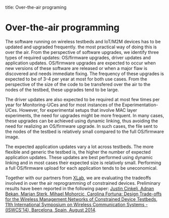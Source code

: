 title: Over-the-air programing

<!-- vim: linebreak filetype=markdown expandtab ts=4 sw=4
-->

# Over-the-air programming

The software running on wireless testbeds and IoT/M2M devices has to be updated and upgraded frequently. the most practical way of doing this is over the air. From the perspective of software upgrades, we identify three types of required updates: OS/firmware upgrades, driver updates and application updates. OS/firmware upgrades are expected to occur when new versions of these software are released or when a major flaw is discovered and needs immediate fixing. The frequency of these upgrades is expected to be of 3-4 per year at most for both use cases. From the perspective of the size of the code to be transfered over the air to the nodes of the testbed, these upgrades tend to be large.

The driver updates are also expected to be required at most few times per year for Monitoring-UCes and for most instances of the Experimentation-UCes. However, for experimental setups that involve MAC layer experiments, the need for upgrades might be more frequent. In many cases, these upgrades can be achieved using dynamic linking, thus avoiding the need for realizing an OS/firmware upgrade. In such cases, the file sent to the nodes of the testbed is relatively small compared to the full OS/firmware image.

The expected application updates vary a lot across testbeds. The more flexible and generic the testbed is, the higher the number of expected application updates. These updates are best performed using dynamic linking and in most cases their expected size is relatively small. Performing a full OS/firmware upload for each application tends to be uneconomical.

Together with our partners from [XLab](http://www.xlab.si/?lang=en), we are evaluating the tradeoffs involved in over the air reprogramming of constrained devices. Preliminary results have been reported in the following paper: [Justin Cinkelj, Adnan Bekan, Marjan Sterk, Mihael Mohorcic, Carolina Fortuna: Design Trade-offs for the Wireless Management Networks of Constrained Device Testbeds, 11th International Symposium on Wireless Communication Systems - (ISWCS'14), Barcelona, Spain, August 2014](pdf/Cinkelj_Design_Trade-offs_for_the_Wireless_Management_Networks_of_Constraint_Device_Testbeds_update.pdf).
